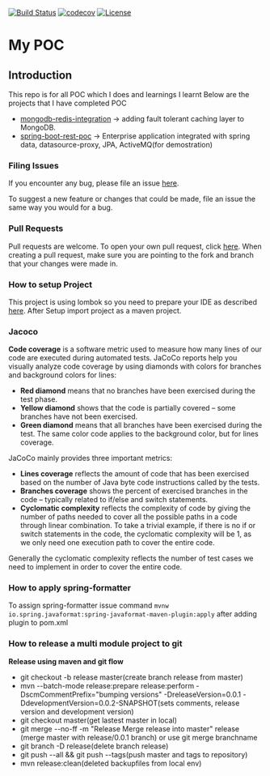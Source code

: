 [![Build Status](https://travis-ci.org/rajadilipkolli/POC.svg?branch=master)](https://travis-ci.org/rajadilipkolli/POC)
[![codecov](https://codecov.io/gh/rajadilipkolli/POC/branch/master/graph/badge.svg)](https://codecov.io/gh/rajadilipkolli/POC)
[![License](https://img.shields.io/:license-apache-blue.svg?style=flat-square) ](https://github.com/rajadilipkolli/POC/blob/master/LICENSE)

# My POC

## Introduction
This repo is for all POC which I does and learnings I learnt
Below are the projects that I have completed POC
- [mongodb-redis-integration](mongodb-redis-integration/README.md) -> adding fault tolerant caching layer to MongoDB.
- [spring-boot-rest-poc](spring-boot-rest/README.md) -> Enterprise application integrated with spring data, datasource-proxy, JPA, ActiveMQ(for demostration)

### Filing Issues

If you encounter any bug, please file an issue [here](https://github.com/rajadilipkolli/POC/issues/new).

To suggest a new feature or changes that could be made, file an issue the same way you would for a bug.

### Pull Requests

Pull requests are welcome. To open your own pull request, click [here](https://github.com/rajadilipkolli/POC/compare). When creating a pull request, make sure you are pointing to the fork and branch that your changes were made in.

### How to setup Project

This project is using lombok so you need to prepare your IDE as described [here](http://www.vogella.com/tutorials/Lombok/article.html).
After Setup import project as a maven project.

### Jacoco
**Code coverage** is a software metric used to measure how many lines of our code are executed during automated tests.
JaCoCo reports help you visually analyze code coverage by using diamonds with colors for branches and background colors for lines:

 - **Red diamond** means that no branches have been exercised during the test phase.
 - **Yellow diamond** shows that the code is partially covered – some branches have not been exercised.
 - **Green diamond** means that all branches have been exercised during the test.
The same color code applies to the background color, but for lines coverage.

JaCoCo mainly provides three important metrics:

 - **Lines coverage** reflects the amount of code that has been exercised based on the number of Java byte code instructions called by the tests.
 - **Branches coverage** shows the percent of exercised branches in the code – typically related to if/else and switch statements.
- **Cyclomatic complexity** reflects the complexity of code by giving the number of paths needed to cover all the possible paths in a code through linear combination.
To take a trivial example, if there is no if or switch statements in the code, the cyclomatic complexity will be 1, as we only need one execution path to cover the entire code.

Generally the cyclomatic complexity reflects the number of test cases we need to implement in order to cover the entire code.

### How to apply spring-formatter

To assign spring-formatter issue command `mvnw io.spring.javaformat:spring-javaformat-maven-plugin:apply` after adding plugin to pom.xml

### How to release a multi module project to git 

__Release using maven and git flow__
  - git checkout -b release master(create branch release from master)
  - mvn --batch-mode release:prepare release:perform -DscmCommentPrefix="bumping versions" -DreleaseVersion=0.0.1 -DdevelopmentVersion=0.0.2-SNAPSHOT(sets comments, release version and development version)
  - git checkout master(get lastest master in local)
  - git merge --no-ff -m "Release Merge release into master" release (merge master with release/0.0.1 branch) or use git merge branchname
  - git branch -D release(delete branch release)
  - git push --all && git push --tags(push master and tags to repository)
  - mvn release:clean(deleted backupfiles from local env)
